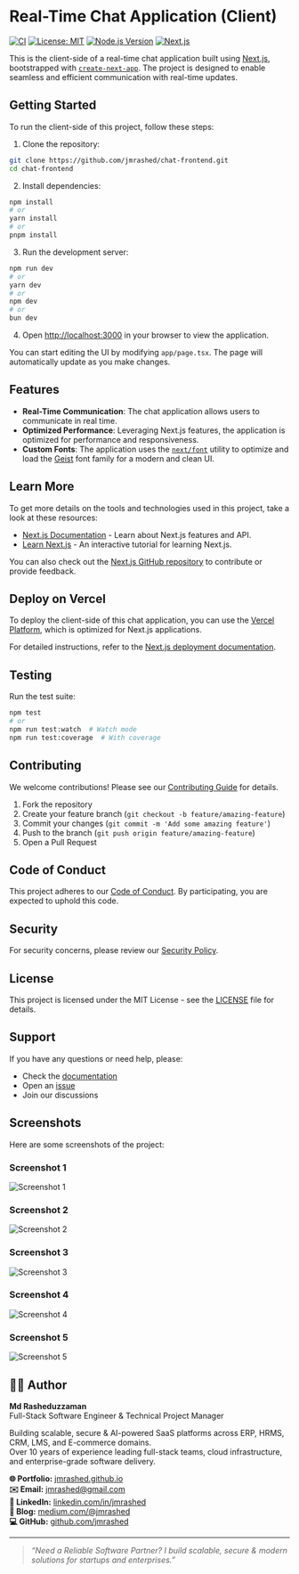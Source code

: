 # Real-Time Chat Application (Client)

[![CI](https://github.com/jmrashed/chat-frontend/actions/workflows/ci.yml/badge.svg)](https://github.com/jmrashed/chat-frontend/actions/workflows/ci.yml)
[![License: MIT](https://img.shields.io/badge/License-MIT-yellow.svg)](https://opensource.org/licenses/MIT)
[![Node.js Version](https://img.shields.io/badge/node-%3E%3D18.0.0-brightgreen)](https://nodejs.org/)
[![Next.js](https://img.shields.io/badge/Next.js-14.2.15-black)](https://nextjs.org/)

This is the client-side of a real-time chat application built using [Next.js](https://nextjs.org), bootstrapped with [`create-next-app`](https://nextjs.org/docs/app/api-reference/cli/create-next-app). The project is designed to enable seamless and efficient communication with real-time updates.

## Getting Started

To run the client-side of this project, follow these steps:

1. Clone the repository:

```bash
git clone https://github.com/jmrashed/chat-frontend.git
cd chat-frontend
```

2. Install dependencies:

```bash
npm install
# or
yarn install
# or
pnpm install
```

3. Run the development server:

```bash
npm run dev
# or
yarn dev
# or
npm dev
# or
bun dev
```

4. Open [http://localhost:3000](http://localhost:3000) in your browser to view the application.

You can start editing the UI by modifying `app/page.tsx`. The page will automatically update as you make changes.

## Features

- **Real-Time Communication**: The chat application allows users to communicate in real time.
- **Optimized Performance**: Leveraging Next.js features, the application is optimized for performance and responsiveness.
- **Custom Fonts**: The application uses the [`next/font`](https://nextjs.org/docs/app/building-your-application/optimizing/fonts) utility to optimize and load the [Geist](https://vercel.com/font) font family for a modern and clean UI.

## Learn More

To get more details on the tools and technologies used in this project, take a look at these resources:

- [Next.js Documentation](https://nextjs.org/docs) - Learn about Next.js features and API.
- [Learn Next.js](https://nextjs.org/learn) - An interactive tutorial for learning Next.js.

You can also check out the [Next.js GitHub repository](https://github.com/vercel/next.js) to contribute or provide feedback.

## Deploy on Vercel

To deploy the client-side of this chat application, you can use the [Vercel Platform](https://vercel.com/new?utm_medium=default-template&filter=next.js&utm_source=create-next-app&utm_campaign=create-next-app-readme), which is optimized for Next.js applications.

For detailed instructions, refer to the [Next.js deployment documentation](https://nextjs.org/docs/app/building-your-application/deploying).

## Testing

Run the test suite:

```bash
npm test
# or
npm run test:watch  # Watch mode
npm run test:coverage  # With coverage
```

## Contributing

We welcome contributions! Please see our [Contributing Guide](CONTRIBUTING.md) for details.

1. Fork the repository
2. Create your feature branch (`git checkout -b feature/amazing-feature`)
3. Commit your changes (`git commit -m 'Add some amazing feature'`)
4. Push to the branch (`git push origin feature/amazing-feature`)
5. Open a Pull Request

## Code of Conduct

This project adheres to our [Code of Conduct](CODE_OF_CONDUCT.md). By participating, you are expected to uphold this code.

## Security

For security concerns, please review our [Security Policy](SECURITY.md).

## License

This project is licensed under the MIT License - see the [LICENSE](LICENSE) file for details.

## Support

If you have any questions or need help, please:
- Check the [documentation](docs/)
- Open an [issue](https://github.com/jmrashed/chat-frontend/issues)
- Join our discussions
 


 ## Screenshots

Here are some screenshots of the project:

### Screenshot 1
![Screenshot 1](docs/1.png)

### Screenshot 2
![Screenshot 2](docs/2.png)

### Screenshot 3
![Screenshot 3](docs/3.png)

### Screenshot 4
![Screenshot 4](docs/4.png)

### Screenshot 5
![Screenshot 5](docs/5.png)



## 👨‍💻 Author

**Md Rasheduzzaman**  
Full-Stack Software Engineer & Technical Project Manager  

Building scalable, secure & AI-powered SaaS platforms across ERP, HRMS, CRM, LMS, and E-commerce domains.  
Over 10 years of experience leading full-stack teams, cloud infrastructure, and enterprise-grade software delivery.

**🌐 Portfolio:** [jmrashed.github.io](https://jmrashed.github.io/)  
**✉️ Email:** [jmrashed@gmail.com](mailto:jmrashed@gmail.com)  
**💼 LinkedIn:** [linkedin.com/in/jmrashed](https://www.linkedin.com/in/jmrashed/)  
**📝 Blog:** [medium.com/@jmrashed](https://medium.com/@jmrashed)  
**💻 GitHub:** [github.com/jmrashed](https://github.com/jmrashed)

---

> *“Need a Reliable Software Partner? I build scalable, secure & modern solutions for startups and enterprises.”*